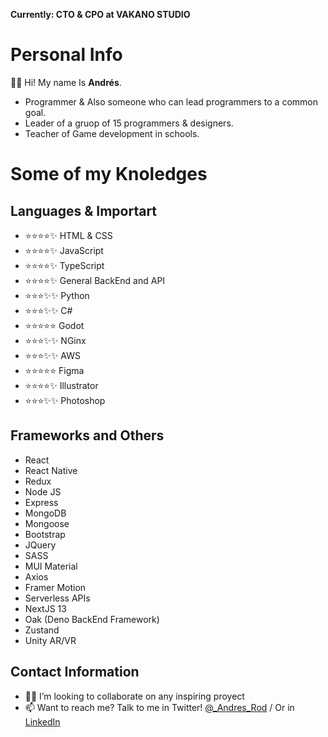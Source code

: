 **Currently: CTO & CPO at VAKANO STUDIO**
# Personal Info
👋🏻 Hi! My name Is **Andrés**.

- Programmer & Also someone who can lead programmers to a common goal.
- Leader of a gruop of 15 programmers & designers.
- Teacher of Game development in schools.

# Some of my Knoledges

## Languages & Importart
- ⭐⭐⭐⭐✨ HTML & CSS                  
- ⭐⭐⭐⭐✨ JavaScript
- ⭐⭐⭐⭐✨ TypeScript
- ⭐⭐⭐⭐✨ General BackEnd and API
- ⭐⭐⭐✨✨ Python
- ⭐⭐⭐✨✨ C#
- ⭐⭐⭐⭐⭐ Godot
- ⭐⭐⭐✨✨ NGinx
- ⭐⭐⭐✨✨ AWS
- ⭐⭐⭐⭐⭐ Figma
- ⭐⭐⭐⭐✨ Illustrator
- ⭐⭐⭐✨✨ Photoshop

## Frameworks and Others
- React
- React Native
- Redux
- Node JS
- Express
- MongoDB
- Mongoose
- Bootstrap
- JQuery
- SASS
- MUI Material
- Axios
- Framer Motion
- Serverless APIs
- NextJS 13
- Oak (Deno BackEnd Framework)
- Zustand
- Unity AR/VR


## Contact Information
- 💪🏻 I’m looking to collaborate on any inspiring proyect
- 📫 Want to reach me? Talk to me in Twitter! [@_Andres_Rod](https://twitter.com/_andres_rodr) / Or in [LinkedIn](https://www.linkedin.com/in/andres-felipe-rodr%C3%ADguez-gallego-9055131b0/)

<!---
andres-rod-g/andres-rod-g is a ✨ special ✨ repository because its `README.md` (this file) appears on your GitHub profile.
You can click the Preview link to take a look at your changes.
--->
